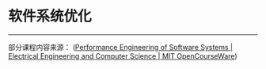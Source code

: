 # 软件系统优化

-----------------------------------------

部分课程内容来源：
([Performance Engineering of Software Systems | Electrical Engineering and Computer Science | MIT OpenCourseWare](https://ocw.mit.edu/courses/6-172-performance-engineering-of-software-systems-fall-2018/))
